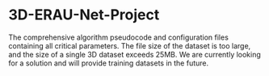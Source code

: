 # 3D-ERAU-Net-Project
The comprehensive algorithm pseudocode and configuration files containing all critical parameters.
The file size of the dataset is too large, and the size of a single 3D dataset exceeds 25MB. We are currently looking for a solution and will provide training datasets in the future.
